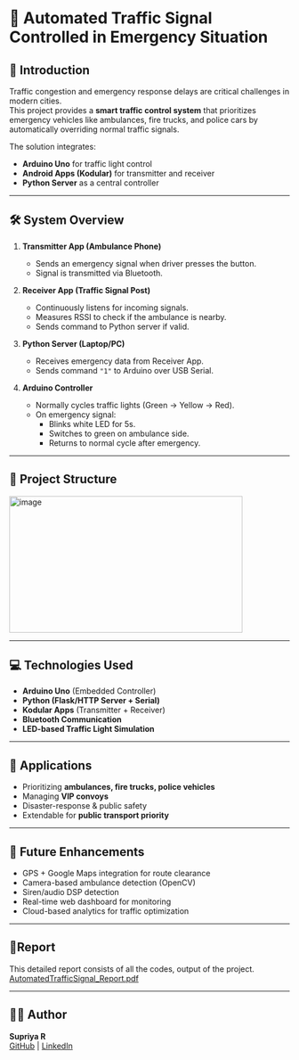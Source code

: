 # 🚦 Automated Traffic Signal Controlled in Emergency Situation

## 📌 Introduction
Traffic congestion and emergency response delays are critical challenges in modern cities.  
This project provides a **smart traffic control system** that prioritizes emergency vehicles like ambulances, fire trucks, and police cars by automatically overriding normal traffic signals.  

The solution integrates:
- **Arduino Uno** for traffic light control  
- **Android Apps (Kodular)** for transmitter and receiver  
- **Python Server** as a central controller  

---

## 🛠️ System Overview
1. **Transmitter App (Ambulance Phone)**  
   - Sends an emergency signal when driver presses the button.  
   - Signal is transmitted via Bluetooth.  

2. **Receiver App (Traffic Signal Post)**  
   - Continuously listens for incoming signals.  
   - Measures RSSI to check if the ambulance is nearby.  
   - Sends command to Python server if valid.  

3. **Python Server (Laptop/PC)**  
   - Receives emergency data from Receiver App.  
   - Sends command `"1"` to Arduino over USB Serial.  

4. **Arduino Controller**  
   - Normally cycles traffic lights (Green → Yellow → Red).  
   - On emergency signal:  
     - Blinks white LED for 5s.  
     - Switches to green on ambulance side.  
     - Returns to normal cycle after emergency.  

---

## 📂 Project Structure
<img width="419" height="245" alt="image" src="https://github.com/user-attachments/assets/54870eb1-8220-4161-a233-70699a95034f" />


---

## 💻 Technologies Used
- **Arduino Uno** (Embedded Controller)  
- **Python (Flask/HTTP Server + Serial)**  
- **Kodular Apps** (Transmitter + Receiver)  
- **Bluetooth Communication**  
- **LED-based Traffic Light Simulation**  

---

## 🎯 Applications
- Prioritizing **ambulances, fire trucks, police vehicles**  
- Managing **VIP convoys**  
- Disaster-response & public safety  
- Extendable for **public transport priority**  

---

## 🚀 Future Enhancements
- GPS + Google Maps integration for route clearance  
- Camera-based ambulance detection (OpenCV)  
- Siren/audio DSP detection  
- Real-time web dashboard for monitoring  
- Cloud-based analytics for traffic optimization  

---


## 📝Report
This detailed report consists of all the codes, output of the project.
[AutomatedTrafficSignal_Report.pdf](https://github.com/user-attachments/files/21821699/AutomatedTrafficSignal_Report.pdf)

---
## 👩‍💻 Author
**Supriya R**  
[GitHub](https://github.com/supriyaraja592) | [LinkedIn](https://linkedin.com/in/supriya-r)


